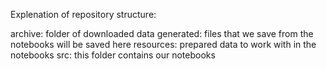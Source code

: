 Explenation of repository structure:

archive: folder of downloaded data
generated: files that we save from the notebooks will be saved here
resources: prepared data to work with in the notebooks
src: this folder contains our notebooks